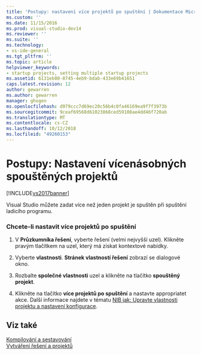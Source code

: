 ```yaml
---
title: 'Postupy: nastavení více projektů po spuštění | Dokumentace Microsoftu'
ms.custom: ''
ms.date: 11/15/2016
ms.prod: visual-studio-dev14
ms.reviewer: ''
ms.suite: ''
ms.technology:
- vs-ide-general
ms.tgt_pltfrm: ''
ms.topic: article
helpviewer_keywords:
- startup projects, setting multiple startup projects
ms.assetid: 6131eb80-8745-4eb9-bdab-433e69b41651
caps.latest.revision: 12
author: gewarren
ms.author: gewarren
manager: ghogen
ms.openlocfilehash: d979ccc7d69ec20c56b4c0fa46169ea9f7f3973b
ms.sourcegitcommit: 9ceaf69568d61023868ced59108ae4dd46f720ab
ms.translationtype: MT
ms.contentlocale: cs-CZ
ms.lasthandoff: 10/12/2018
ms.locfileid: "49260153"
---
```

# <a name="how-to-set-multiple-startup-projects"></a>Postupy: Nastavení vícenásobných spouštěných projektů
[!INCLUDE[vs2017banner](../includes/vs2017banner.md)]

Visual Studio můžete zadat více než jeden projekt je spuštěn při spuštění ladicího programu.  
  
### <a name="to-set-multiple-startup-projects"></a>Chcete-li nastavit více projektů po spuštění  
  
1.  V **Průzkumníka řešení**, vyberte řešení (velmi nejvyšší uzel). Klikněte pravým tlačítkem na uzel, který má získat kontextové nabídky.  
  
2.  Vyberte **vlastnosti**. **Stránek vlastností řešení** zobrazí se dialogové okno.  
  
3.  Rozbalte **společné vlastnosti** uzel a klikněte na tlačítko **spouštěný projekt**.  
  
4.  Klikněte na tlačítko **více projektů po spuštění** a nastavte appropriatet akce. Další informace najdete v tématu [NIB jak: Upravte vlastnosti projektu a nastavení konfigurace](http://msdn.microsoft.com/en-us/e7184bc5-2f2b-4b4f-aa9a-3ecfcbc48b67).  
  
## <a name="see-also"></a>Viz také  
 [Kompilování a sestavování](../ide/compiling-and-building-in-visual-studio.md)   
 [Vytváření řešení a projektů](../ide/creating-solutions-and-projects.md)




